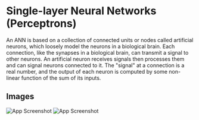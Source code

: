 
# Single-layer Neural Networks (Perceptrons)


An ANN is based on a collection of connected units or nodes called artificial neurons, which loosely model the neurons in a biological brain. Each connection, like the synapses in a biological brain, can transmit a signal to other neurons. An artificial neuron receives signals then processes them and can signal neurons connected to it. The "signal" at a connection is a real number, and the output of each neuron is computed by some non-linear function of the sum of its inputs.

## Images

![App Screenshot](http://nicolamanzini.com/wp-content/uploads/2017/11/single_hidden_layer.jpg)
![App Screenshot](https://miro.medium.com/max/1400/1*K6n6x0RCiYllwpCRPObMsQ.png)


